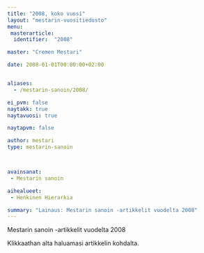 ```yaml
---
title: "2008, koko vuosi"
layout: "mestarin-vuositiedosto"
menu:
 masterarticle:
  identifier:  "2008"

master: "Cremen Mestari"

date: 2008-01-01T00:00:00+02:00


aliases:
  - /mestarin-sanoin/2008/

ei_pvm: false
naytakk: true
naytavuosi: true

naytapvm: false

author: mestari
type: mestarin-sanoin



avainsanat:
 - Mestarin sanoin

aihealueet:
 - Henkinen Hierarkia

summary: "Lainaus: Mestarin sanoin -artikkelit vuodelta 2008"
---
```

<p>Mestarin sanoin -artikkelit vuodelta 2008</p>
<p>Klikkaathan alta haluamasi artikkelin kohdalta.</p>